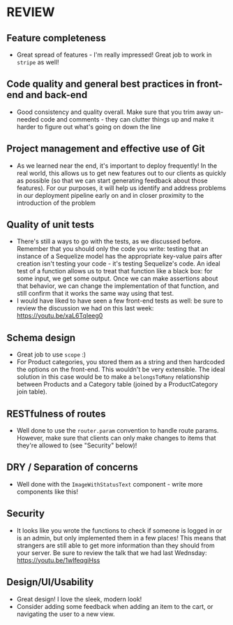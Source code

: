 # REVIEW

## Feature completeness

* Great spread of features - I'm really impressed! Great job to work in `stripe` as well!

## Code quality and general best practices in front-end and back-end

* Good consistency and quality overall. Make sure that you trim away un-needed code and comments - they can clutter things up and make it harder to figure out what's going on down the line

## Project management and effective use of Git

* As we learned near the end, it's important to deploy frequently! In the real world, this allows us to get new features out to our clients as quickly as possible (so that we can start generating feedback about those features). For our purposes, it will help us identify and address problems in our deployment pipeline early on and in closer proximity to the introduction of the problem

## Quality of unit tests

* There's still a ways to go with the tests, as we discussed before. Remember that you should only the code you write: testing that an instance of a Sequelize model has the appropriate key-value pairs after creation isn't testing your code - it's testing Sequelize's code. An ideal test of a function allows us to treat that function like a black box: for some input, we get some output. Once we can make assertions about that behavior, we can change the implementation of that function, and still confirm that it works the same way using that test.
* I would have liked to have seen a few front-end tests as well: be sure to review the discussion we had on this last week: https://youtu.be/xaL6TqIeeg0

## Schema design

* Great job to use `scope` :)
* For Product categories, you stored them as a string and then hardcoded the options on the front-end. This wouldn't be very extensible. The ideal solution in this case would be to make a `belongsToMany` relationship between Products and a Category table (joined by a ProductCategory join table).

## RESTfulness of routes

* Well done to use the `router.param` convention to handle route params. However, make sure that clients can only make changes to items that they're allowed to (see "Security" below)!

## DRY / Separation of concerns

* Well done with the `ImageWithStatusText` component - write more components like this!

## Security

* It looks like you wrote the functions to check if someone is logged in or is an admin, but only implemented them in a few places! This means that strangers are still able to get more information than they should from your server. Be sure to review the talk that we had last Wednsday: https://youtu.be/1wIfeqgiHss

## Design/UI/Usability

* Great design! I love the sleek, modern look!
* Consider adding some feedback when adding an item to the cart, or navigating the user to a new view.
